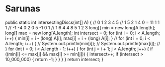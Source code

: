 # Sarunas
public static int intersectingDiscs(int[] A) {
        // 0 1 2 3 4 5
        // 1 5 2 1 4 0 = 11           1 1 1
        // -1 -4 0 2 0 5              -1 0 1
        // 1 6 4 4 8 5                1 2 3
        long[] min = new long[A.length];
        long[] max = new long[A.length];
        int intersect = 0;
        for (int i = 0; i < A.length; i++) {
            min[i] = i - (long) A[i];
            max[i] = i + (long) A[i];
        }
//        for (int i = 0; i < A.length; i++) {
//            System.out.println(min[i]);
//            System.out.println(max[i]);
//        }
        for (int i = 0; i < A.length - 1; i++) {
            for (int j = i + 1; j < A.length; j++) {
                if ((min[i] <= max[j] && max[i] >= min[j])) {
                    intersect++;
                    if (intersect > 10_000_000) {
                        return -1;
                    }
                }
            }
        }
        return intersect;
    }

